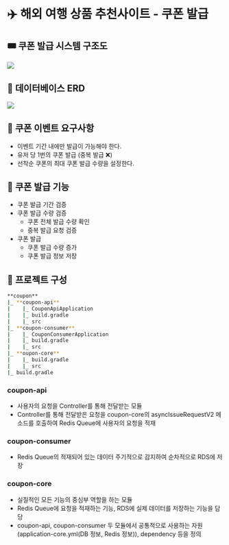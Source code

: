 # ✈️ 해외 여행 상품 추천사이트 - 쿠폰 발급

## 🎟️ 쿠폰 발급 시스템 구조도
<img src = "https://github.com/sadang-data-enginneering/TC_coupon/assets/106741517/647d569c-40d3-4b9f-91a3-fab9461956b2"/>

## 📄 데이터베이스 ERD
<img src = "https://github.com/lightening-data-masters/TC_coupon/assets/106741517/df4f85b6-6539-4d5e-ae75-a25fd6f3c239"/>

## 🥺 쿠폰 이벤트 요구사항
- 이벤트 기간 내에만 발급이 가능해야 한다.
- 유저 당 1번의 쿠폰 발급 (중복 발급 ❌)
- 선착순 쿠폰의 최대 쿠폰 발급 수량을 설정한다.

## 📌 쿠폰 발급 기능
- 쿠폰 발급 기간 검증
- 쿠폰 발급 수량 검증
  - 쿠폰 전체 발급 수량 확인
  - 중복 발급 요청 검증
- 쿠폰 발급
  - 쿠폰 발급 수량 증가
  - 쿠폰 발급 정보 저장

## 📂 프로젝트 구성
```bash
**coupon**
|_ **coupon-api**
|    |_ CouponApiApplication
|    |_ build.gradle
|    |_ src
|_ **coupon-consumer**
|    |_ CouponConsumerApplication
|    |_ build.gradle
|    |_ src
|_ **oupon-core**
|    |_ build.gradle
|    |_ src
|_ build.gradle
```
### coupon-api
* 사용자의 요청을 Controller를 통해 전달받는 모듈
* Controller를 통해 전달받은 요청을 coupon-core의 asyncIssueRequestV2 메소드를 호출하여 Redis Queue에 사용자의 요청을 적재
  
### coupon-consumer
* Redis Queue의 적재되어 있는 데이터 주기적으로 감지하여 순차적으로 RDS에 저장
  
### coupon-core
* 실질적인 모든 기능의 중심부 역할을 하는 모듈
* Redis Queue에 요청을 적재하는 기능, RDS에 실제 데이터를 저장하는 기능을 담당
* coupon-api, coupon-consumer 두 모듈에서 공통적으로 사용하는 자원(application-core.yml(DB 정보, Redis 정보)), dependency 등을 정의
  
